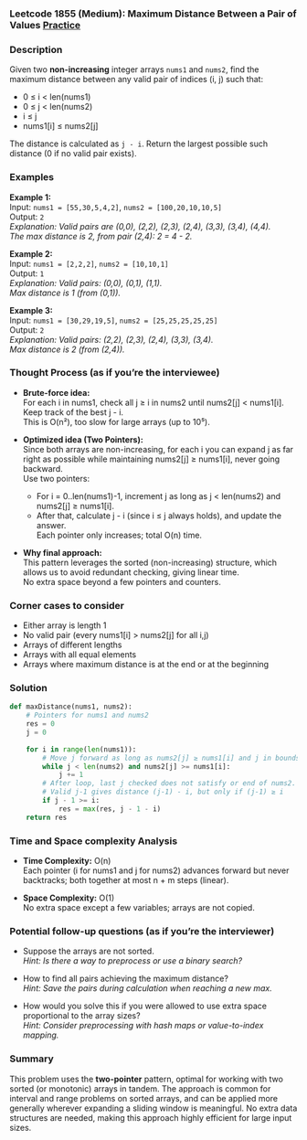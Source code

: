 ### Leetcode 1855 (Medium): Maximum Distance Between a Pair of Values [Practice](https://leetcode.com/problems/maximum-distance-between-a-pair-of-values)

### Description  
Given two **non-increasing** integer arrays `nums1` and `nums2`, find the maximum distance between any valid pair of indices (i, j) such that:
- 0 ≤ i < len(nums1)
- 0 ≤ j < len(nums2)
- i ≤ j
- nums1[i] ≤ nums2[j]

The distance is calculated as `j - i`. Return the largest possible such distance (0 if no valid pair exists).

### Examples  

**Example 1:**  
Input: `nums1 = [55,30,5,4,2]`, `nums2 = [100,20,10,10,5]`  
Output: `2`  
*Explanation: Valid pairs are (0,0), (2,2), (2,3), (2,4), (3,3), (3,4), (4,4).  
The max distance is 2, from pair (2,4): 2 = 4 - 2.*

**Example 2:**  
Input: `nums1 = [2,2,2]`, `nums2 = [10,10,1]`  
Output: `1`  
*Explanation: Valid pairs: (0,0), (0,1), (1,1).  
Max distance is 1 (from (0,1)).*

**Example 3:**  
Input: `nums1 = [30,29,19,5]`, `nums2 = [25,25,25,25,25]`  
Output: `2`  
*Explanation: Valid pairs: (2,2), (2,3), (2,4), (3,3), (3,4).  
Max distance is 2 (from (2,4)).*

### Thought Process (as if you’re the interviewee)  
- **Brute-force idea:**  
  For each i in nums1, check all j ≥ i in nums2 until nums2[j] < nums1[i]. Keep track of the best j - i.  
  This is O(n²), too slow for large arrays (up to 10⁵).

- **Optimized idea (Two Pointers):**  
  Since both arrays are non-increasing, for each i you can expand j as far right as possible while maintaining nums2[j] ≥ nums1[i], never going backward.  
  Use two pointers:  
  - For i = 0..len(nums1)-1, increment j as long as j < len(nums2) and nums2[j] ≥ nums1[i].  
  - After that, calculate j - i (since i ≤ j always holds), and update the answer.  
  Each pointer only increases; total O(n) time.

- **Why final approach:**  
  This pattern leverages the sorted (non-increasing) structure, which allows us to avoid redundant checking, giving linear time.  
  No extra space beyond a few pointers and counters.

### Corner cases to consider  
- Either array is length 1
- No valid pair (every nums1[i] > nums2[j] for all i,j)
- Arrays of different lengths
- Arrays with all equal elements
- Arrays where maximum distance is at the end or at the beginning

### Solution

```python
def maxDistance(nums1, nums2):
    # Pointers for nums1 and nums2
    res = 0
    j = 0
    
    for i in range(len(nums1)):
        # Move j forward as long as nums2[j] ≥ nums1[i] and j in bounds
        while j < len(nums2) and nums2[j] >= nums1[i]:
            j += 1
        # After loop, last j checked does not satisfy or end of nums2.
        # Valid j-1 gives distance (j-1) - i, but only if (j-1) ≥ i
        if j - 1 >= i:
            res = max(res, j - 1 - i)
    return res
```

### Time and Space complexity Analysis  

- **Time Complexity:** O(n)  
  Each pointer (i for nums1 and j for nums2) advances forward but never backtracks; both together at most n + m steps (linear).
  
- **Space Complexity:** O(1)  
  No extra space except a few variables; arrays are not copied.

### Potential follow-up questions (as if you’re the interviewer)  

- Suppose the arrays are not sorted.  
  *Hint: Is there a way to preprocess or use a binary search?*

- How to find all pairs achieving the maximum distance?  
  *Hint: Save the pairs during calculation when reaching a new max.*

- How would you solve this if you were allowed to use extra space proportional to the array sizes?  
  *Hint: Consider preprocessing with hash maps or value-to-index mapping.*

### Summary
This problem uses the **two-pointer** pattern, optimal for working with two sorted (or monotonic) arrays in tandem. The approach is common for interval and range problems on sorted arrays, and can be applied more generally wherever expanding a sliding window is meaningful. No extra data structures are needed, making this approach highly efficient for large input sizes.